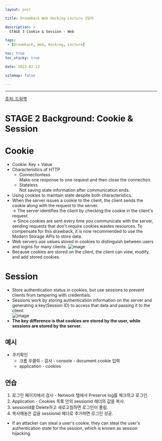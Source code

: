 ```yaml
---
layout: post

title: Dreamhack Web Hacking Lecture 3일차

description: >
  STAGE 3 Cookie & Session - Web

tags:
 - [Dreamhack, Web, Hacking, Lecture]

toc: true
toc_sticky: true

date: 2023-02-13

sitemap: false

---
```

---
[출처: 드림핵](https://dreamhack.io/lecture/courses/166)  

STAGE 2 Background: Cookie & Session
===

# Cookie
- Cookie: Key + Value
- Characteristics of HTTP
  - Connectionless  
  Make one response to one request and then close the connection.
  - Stateless  
  Not saving state information after communication ends.
- Using cookies to maintain state despite both characteristics.
- When the server issues a cookie to the client, the client sends the cookie along with the request to the server.  
-> The server identifies the client by checking the cookie in the client's request.  
-> Since cookies are sent every time you communicate with the server, sending requests that don't require cookies wastes resources. To compensate for this drawback, it is now recommended to use the Modern Storage APIs to store data.
- Web servers use values stored in cookies to distinguish between users and logins for many clients.
![image](https://user-images.githubusercontent.com/105637541/218388643-21ada24c-7d13-4813-b3df-92ace9984771.png)
- Because cookies are stored on the client, the client can view, modify, and add stored cookies.

# Session
- Store authentication status in cookies, but use sessions to prevent clients from tampering with credentials.
- Sessions work by storing authentication information on the server and generating a key(Session ID) to access that data and passing it to the client.  
![image](https://user-images.githubusercontent.com/105637541/218392972-4c09444c-c5e5-4a48-b625-f8aa04882451.png)
- **The key difference is that cookies are stored by the user, while sessions are stored by the server.**

## 예시
- 쿠키확인 
  - 크롬 우클릭 - 검사 - console - document.cookie 입력
  - application - cookies

## 연습
1. 로그인 페이지에서 검사 - Network 탭에서 Preserve log를 체크하고 로그인.
2. Application - Cookies 목록 안의 sessionid 헤더의 값을 복사.
3. sessionid를 Delete하고 새로고침하면 로그인이 풀림.
4. 복사해놓은 값을 sessionid 헤더로 추가하면 로그인 성공.
- If an attacker can steal a user's cookie, they can steal the user's authentication state for the session, which is known as session hijacking.